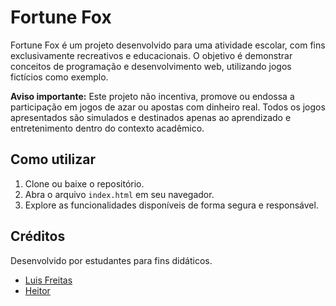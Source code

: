 # Fortune Fox

Fortune Fox é um projeto desenvolvido para uma atividade escolar, com fins exclusivamente recreativos e educacionais. O objetivo é demonstrar conceitos de programação e desenvolvimento web, utilizando jogos fictícios como exemplo.

**Aviso importante:** Este projeto não incentiva, promove ou endossa a participação em jogos de azar ou apostas com dinheiro real. Todos os jogos apresentados são simulados e destinados apenas ao aprendizado e entretenimento dentro do contexto acadêmico.

## Como utilizar

1. Clone ou baixe o repositório.
2. Abra o arquivo `index.html` em seu navegador.
3. Explore as funcionalidades disponíveis de forma segura e responsável.

## Créditos

Desenvolvido por estudantes para fins didáticos.

- [Luis Freitas](https://github.com/luisfreits)
- [Heitor](https://github.com/heitor0846)